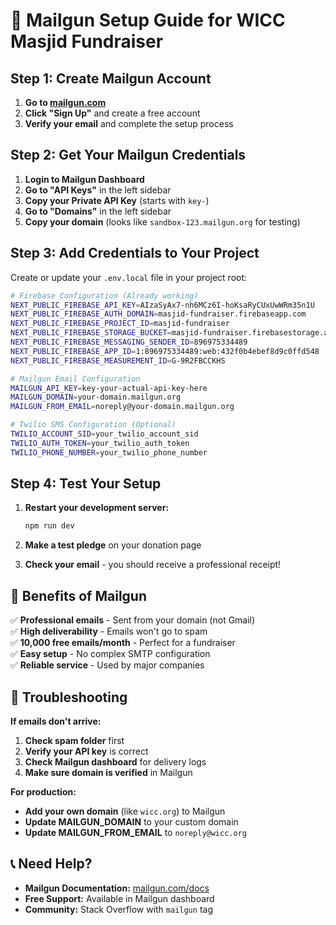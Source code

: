 # 📧 Mailgun Setup Guide for WICC Masjid Fundraiser

## Step 1: Create Mailgun Account

1. **Go to [mailgun.com](https://mailgun.com)**
2. **Click "Sign Up"** and create a free account
3. **Verify your email** and complete the setup process

## Step 2: Get Your Mailgun Credentials

1. **Login to Mailgun Dashboard**
2. **Go to "API Keys"** in the left sidebar
3. **Copy your Private API Key** (starts with `key-`)
4. **Go to "Domains"** in the left sidebar
5. **Copy your domain** (looks like `sandbox-123.mailgun.org` for testing)

## Step 3: Add Credentials to Your Project

Create or update your `.env.local` file in your project root:

```bash
# Firebase Configuration (Already working)
NEXT_PUBLIC_FIREBASE_API_KEY=AIzaSyAx7-nh6MCz6I-hoKsaRyCUxUwWRm35n1U
NEXT_PUBLIC_FIREBASE_AUTH_DOMAIN=masjid-fundraiser.firebaseapp.com
NEXT_PUBLIC_FIREBASE_PROJECT_ID=masjid-fundraiser
NEXT_PUBLIC_FIREBASE_STORAGE_BUCKET=masjid-fundraiser.firebasestorage.app
NEXT_PUBLIC_FIREBASE_MESSAGING_SENDER_ID=896975334489
NEXT_PUBLIC_FIREBASE_APP_ID=1:896975334489:web:432f0b4ebef8d9c0ffd548
NEXT_PUBLIC_FIREBASE_MEASUREMENT_ID=G-9R2FBCCKHS

# Mailgun Email Configuration
MAILGUN_API_KEY=key-your-actual-api-key-here
MAILGUN_DOMAIN=your-domain.mailgun.org
MAILGUN_FROM_EMAIL=noreply@your-domain.mailgun.org

# Twilio SMS Configuration (Optional)
TWILIO_ACCOUNT_SID=your_twilio_account_sid
TWILIO_AUTH_TOKEN=your_twilio_auth_token
TWILIO_PHONE_NUMBER=your_twilio_phone_number
```

## Step 4: Test Your Setup

1. **Restart your development server:**
   ```bash
   npm run dev
   ```

2. **Make a test pledge** on your donation page
3. **Check your email** - you should receive a professional receipt!

## 🎯 Benefits of Mailgun

✅ **Professional emails** - Sent from your domain (not Gmail)  
✅ **High deliverability** - Emails won't go to spam  
✅ **10,000 free emails/month** - Perfect for a fundraiser  
✅ **Easy setup** - No complex SMTP configuration  
✅ **Reliable service** - Used by major companies  

## 🔧 Troubleshooting

**If emails don't arrive:**
1. **Check spam folder** first
2. **Verify your API key** is correct
3. **Check Mailgun dashboard** for delivery logs
4. **Make sure domain is verified** in Mailgun

**For production:**
- **Add your own domain** (like `wicc.org`) to Mailgun
- **Update MAILGUN_DOMAIN** to your custom domain
- **Update MAILGUN_FROM_EMAIL** to `noreply@wicc.org`

## 📞 Need Help?

- **Mailgun Documentation:** [mailgun.com/docs](https://mailgun.com/docs)
- **Free Support:** Available in Mailgun dashboard
- **Community:** Stack Overflow with `mailgun` tag
